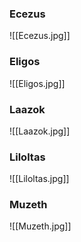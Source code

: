 ### Ecezus
![[Ecezus.jpg]]
### Eligos
![[Eligos.jpg]]
### Laazok
![[Laazok.jpg]]
### Liloltas
![[Liloltas.jpg]]
### Muzeth
![[Muzeth.jpg]]
